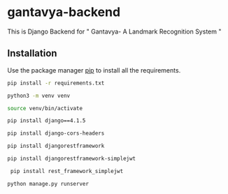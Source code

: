 # gantavya-backend

This is Django Backend for " Gantavya- A Landmark Recognition System "

## Installation

Use the package manager [pip](https://pip.pypa.io/en/stable/) to install all the requirements.

```bash
pip install -r requirements.txt
```

```bash
python3 -m venv venv
```

```bash
source venv/bin/activate
```

```bash
pip install django==4.1.5
```

```bash
pip install django-cors-headers
```

```bash
pip install djangorestframework
```

```bash
pip install djangorestframework-simplejwt
```

```bash
 pip install rest_framework_simplejwt

```

```bash
python manage.py runserver
```

